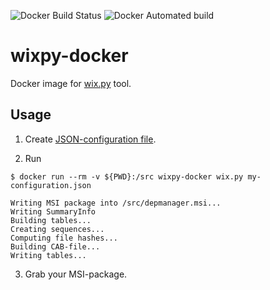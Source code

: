 ![Docker Build Status](https://img.shields.io/docker/build/approximatenumber/wixpy-docker.svg?style=flat-square)
![Docker Automated build](https://img.shields.io/docker/automated/approximatenumber/wixpy-docker.svg?style=flat-square)

# wixpy-docker

Docker image for [wix.py](https://github.com/sk1project/wixpy) tool.

## Usage

1. Create [JSON-configuration file](https://github.com/sk1project/wixpy/blob/master/docs/writing-json.md).

2. Run

```
$ docker run --rm -v ${PWD}:/src wixpy-docker wix.py my-configuration.json

Writing MSI package into /src/depmanager.msi...
Writing SummaryInfo
Building tables...
Creating sequences...
Computing file hashes...
Building CAB-file...
Writing tables...
```

3. Grab your MSI-package.
